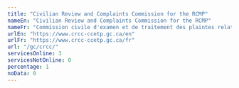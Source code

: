 ```yaml
---
title: "Civilian Review and Complaints Commission for the RCMP"
nameEn: "Civilian Review and Complaints Commission for the RCMP"
nameFr: "Commission civile d'examen et de traitement des plaintes relatives à la GRC"
urlEn: "https://www.crcc-ccetp.gc.ca/en"
urlFr: "https://www.crcc-ccetp.gc.ca/fr"
url: "/gc/crcc/"
servicesOnline: 3
servicesNotOnline: 0
percentage: 1
noData: 0
---
```

